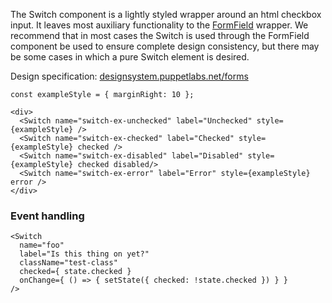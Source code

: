 The Switch component is a lightly styled wrapper around an html checkbox input. It leaves most auxiliary functionality to the [FormField](#form) wrapper. We recommend that in most cases the Switch is used through the FormField component be used to ensure complete design consistency, but there may be some cases in which a pure Switch element is desired.

Design specification: <a href="http://designsystem.puppetlabs.net/forms" target="_top">designsystem.puppetlabs.net/forms</a>

```
const exampleStyle = { marginRight: 10 };

<div>
  <Switch name="switch-ex-unchecked" label="Unchecked" style={exampleStyle} />
  <Switch name="switch-ex-checked" label="Checked" style={exampleStyle} checked />
  <Switch name="switch-ex-disabled" label="Disabled" style={exampleStyle} checked disabled/>
  <Switch name="switch-ex-error" label="Error" style={exampleStyle} error />
</div>
```

### Event handling

```
<Switch
  name="foo"
  label="Is this thing on yet?"
  className="test-class"
  checked={ state.checked }
  onChange={ () => { setState({ checked: !state.checked }) } }
/>
```
